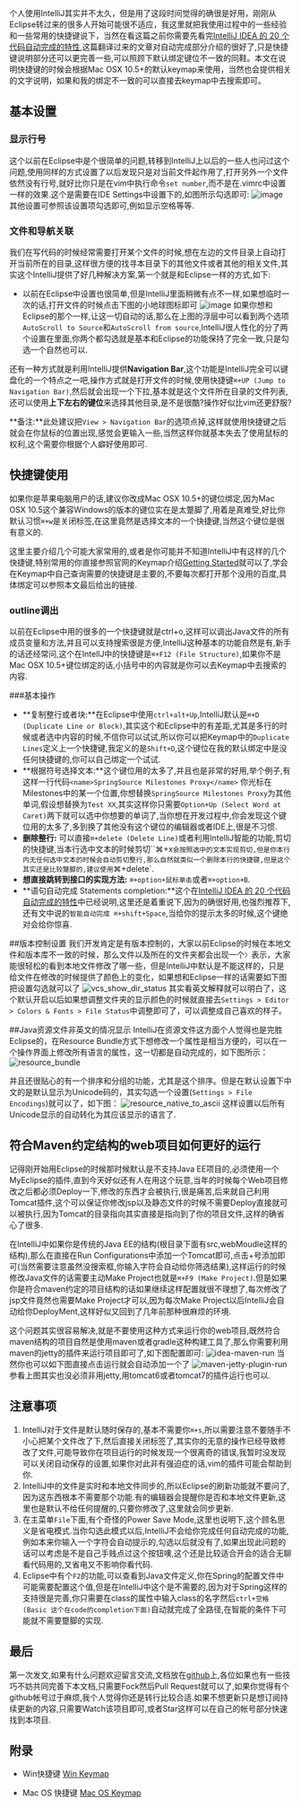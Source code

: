 个人使用IntelliJ其实并不太久，但是用了这段时间觉得的确很是好用，刚刚从Eclipse转过来的很多人开始可能很不适应，我这里就把我使用过程中的一些经验和一些常用的快捷键说下，当然在看这篇之前你需要先看完[IntelliJ IDEA 的 20 个代码自动完成的特性](http://www.oschina.net/question/12_70799),这篇翻译过来的文章对自动完成部分介绍的很好了,只是快捷键说明部分还可以更完善一些,可以照顾下默认绑定键位不一致的同鞋。本文在说明快捷键的时候会根据Mac OSX 10.5+的默认keymap来使用，当然也会提供相关的文字说明，如果和我的绑定不一致的可以直接去keymap中去搜索即可。

## 基本设置
### 显示行号
这个以前在Eclipse中是个很简单的问题,转移到IntelliJ上以后的一些人也问过这个问题,使用同样的方式设置了以后发现只是对当前文件起作用了,打开另外一个文件依然没有行号,就好比你只是在vim中执行命令`set number`,而不是在.vimrc中设置一样的效果.这个是需要在IDE Settings中设置下的,如图所示勾选即可:
![image](images/show_line_numbers.png)    
其他设置可参照该设置项勾选即可,例如显示空格等等.

### 文件和导航关联
我们在写代码的时候经常需要打开某个文件的时候,想在左边的文件目录上自动打开当前所在的目录,这样很方便的找寻本目录下的其他文件或者其他的相关文件,其实这个IntelliJ提供了好几种解决方案,第一个就是和Eclipse一样的方式,如下:

* 以前在Eclipse中设置也很简单,但是IntelliJ里面稍微有点不一样,如果想临时一次的话,打开文件的时候点击下图的小地球图标即可
![image](images/source_autoscroll.png)
如果你想和Eclipse的那个一样,让这一切自动的话,那么在上图的浮层中可以看到两个选项`AutoScroll to Source`和`AutoScroll from source`,IntelliJ很人性化的分了两个设置在里面,你两个都勾选就是基本和Eclipse的功能保持了完全一致,只是勾选一个自然也可以.

还有一种方式就是利用IntelliJ提供**Navigation Bar**,这个功能是IntelliJ完全可以键盘化的一个特点之一吧,操作方式就是打开文件的时候,使用快捷键`⌘+UP (Jump to Navigation Bar)`,然后就会出现一个下拉,基本就是这个文件所在目录的文件列表,还可以使用**上下左右的键位**来选择其他目录,是不是很酷?操作好似比vim还更舒服?

**备注:**此处建议把`View > Navigation Bar`的选项点掉,这样就使用快捷键之后就会在你鼠标的位置出现,感觉会更输入一些,当然这样你就基本失去了使用鼠标的权利,这个需要你根据个人癖好使用即可.

## 快捷键使用
如果你是苹果电脑用户的话,建议你改成Mac OSX 10.5+的键位绑定,因为Mac OSX 10.5这个兼容Windows的版本的键位实在是太蹩脚了,用着是真难受,好比你默认习惯`⌘+w`是关闭标签,在这里竟然是选择文本的一个快捷键,当然这个键位是很有意义的.

这里主要介绍几个可能大家常用的,或者是你可能并不知道IntelliJ中有这样的几个快捷键,特别常用的你直接参照官网的Keymap介绍[Getting Started](http://www.jetbrains.com/idea/documentation/index.jsp)就可以了,学会在Keymap中自己查询需要的快捷键是主要的,不要每次都打开那个没用的百度,具体绑定可以参照本文最后给出的链接.
### outline调出
以前在Eclipse中用的很多的一个快捷键就是ctrl+o,这样可以调出Java文件的所有成员变量和方法,并且可以支持搜索很是方便,IntelliJ这种基本的功能自然是有,新手的话还经常问,这个在IntellJ中的快捷键是`⌘+F12 (File Structure)`,如果你不是Mac OSX 10.5+键位绑定的话,小括号中的内容就是你可以去Keymap中去搜索的内容.

###基本操作

* **复制整行或者块:**在Eclipse中使用`ctrl+alt+Up`,IntelliJ默认是`⌘+D (Duplicate Line or Block)`,其实这个和Eclipse中的有差距,尤其是多行的时候或者选中内容的时候,不信你可以试试,所以你可以把Keymap中的`Duplicate Lines`定义上一个快捷键,我定义的是`Shift+D`,这个键位在我的默认绑定中是没任何快捷键的,你可以自己绑定一个试试.
* **根据符号选择文本:**这个键位用的太多了,并且也是非常的好用,举个例子,有这样一行代码`<name>SpringSource Milestones Proxy</name>` 你光标在Milestones中的某一个位置,你想替换`SpringSource Milestones Proxy`为其他单词,假设想替换为`Test XX`,其实这样你只需要`Option+Up (Select Word at Caret)`两下就可以选中你想要的单词了,当你想在开发过程中,你会发现这个键位用的太多了,多到换了其他没有这个键位的编辑器或者IDE上,很是不习惯.
* **删除整行:** 可以直接`⌘+delete (Delete Line)`或者利用IntelliJ智能的功能,剪切的快捷键,当本行选中文本的时候剪切``⌘+x`会按照选中的文本实现剪切,但是你本行内无任何选中文本的时候会自动剪切整行,那么自然就类似一个删除本行的快捷键,但是这个其实还是比较蹩脚的,建议使用`⌘+delete`.
* **想直接跳转到接口的实现方法:** `⌘+option+鼠标单击`或者`⌘+option+B`.
* **语句自动完成 Statements completion:**这个在[IntelliJ IDEA 的 20 个代码自动完成的特性](http://www.oschina.net/question/12_70799)中已经说明,这里还是着重说下,因为的确很好用,也强烈推荐下,还有文中说的`智能自动完成 ⌘+shift+Space`,当给你的提示太多的时候,这个键绝对会给你惊喜.

##版本控制设置
我们开发肯定是有版本控制的，大家以前Eclipse的时候在本地文件和版本库不一致的时候，那么文件以及所在的文件夹都会出现一个`〉`表示，大家能很轻松的看到本地文件修改了哪一些，但是IntelliJ中默认是不能这样的，只是给文件在修改的时候提供了颜色上的变化，如果想和Eclipse一样的话需要如下图把设置勾选就可以了
![vcs_show_dir_status](images/vcs_show_dir_status.png)
其实看英文解释就可以明白了，这个默认开启以后如果想调整文件夹的显示颜色的时候就直接去`Settings > Editor > Colors & Fonts > File Status`中调整即可了，可以调整成自己喜欢的样子。

##Java资源文件非英文的情况显示
IntelliJ在资源文件这方面个人觉得也是完胜Eclipse的，在Resource Bundle方式下想修改一个属性是相当方便的，可以在一个操作界面上修改所有语言的属性，这一切都是自动完成的，如下图所示：
![resource_bundle](images/resource_bundle.png)

并且还很贴心的有一个排序和分组的功能，尤其是这个排序。但是在默认设置下中文的是默认显示为Unicode码的，其实勾选一个设置(`Settings > File Encodings`)就可以了，如下图：
![resource_native_to_ascii](images/resource_native_to_ascii.png)
这样设置以后所有Unicode显示的自动转化为其应该显示的语言了.

## 符合Maven约定结构的web项目如何更好的运行
记得刚开始用Eclipse的时候那时候默认是不支持Java EE项目的,必须使用一个MyEclipse的插件,直到今天好似还有人在用这个玩意,当年的时候每个Web项目修改之后都必须Deploy一下,修改的东西才会被执行,很是痛苦,后来就自己利用Tomcat插件,这个可以保证你修改jsp以及静态文件的时候不需要Deploy直接就可以被执行,因为Tomcat的目录指向其实直接是指向到了你的项目文件,这样的确省心了很多.

在IntelliJ中如果你是传统的Java EE的结构(根目录下面有src,webMoudle这样的结构),那么在直接在Run Configurations中添加一个Tomcat即可,点击+号添加即可(当然需要注意虽然没搜索框,你输入字符会自动给你筛选结果),这样运行的时候修改Java文件的话需要主动Make Project也就是`⌘+F9 (Make Project)`.但是如果你是符合maven约定的项目结构的话如果继续这样配置就很不理想了,每次修改了jsp文件竟然也需要Make Project才可以,因为每次Make Project以后IntelliJ会自动给你DeployMent,这样好似又回到了几年前那种很麻烦的环境.

这个问题其实很容易解决,就是不要使用这种方式来运行你的web项目,既然符合maven结构的项目自然是使用maven或者gradle这种构建工具了,那么你需要利用maven的jetty的插件来运行项目即可了,如下图配置即可:
![idea-maven-run](images/idea-maven-run.png)
当然你也可以如下图直接点击运行就会自动添加一个了
![maven-jetty-plugin-run](images/maven-jetty-plugin-run.png)
参看上图其实也没必须非用jetty,用tomcat6或者tomcat7的插件运行也可以.

## 注意事项
1. IntelliJ对于文件是默认随时保存的,基本不需要你`⌘+s`,所以需要注意不要随手不小心把某个文件改了下,然后直接关闭标签了,其实你的无意的操作已经导致修改了文件,可能导致你在项目运行的时候发现一个很离奇的错误,我暂时没发现可以关闭自动保存的设置,如果你对此非有强迫症的话,vim的插件可能会帮助到你.
2. IntelliJ中的文件是实时和本地文件同步的,所以Eclipse的刷新功能就不要问了,因为这东西根本不需要那个功能.有的编辑器会提醒你是否和本地文件更新,这里也是默认不给任何提醒的,只要你修改了,这里就会同步更新.
3. 在主菜单`File`下面,有个奇怪的Power Save Mode,这里也说明下,这个顾名思义是省电模式.当你勾选此模式以后,IntelliJ不会给你完成任何自动完成的功能,例如本来你输入一个字符会自动提示的,勾选以后就没有了,如果出现此问题的话可以考虑是不是自己手贱点过这个按钮噢,这个还是比较适合开会的适合无聊看代码用的,又省电又不影响你看代码.
4. Eclipse中有个`F2`的功能,可以查看到Java文件定义,你在Spring的配置文件中可能需要配置这个值,但是在IntelliJ中这个是不需要的,因为对于Spring这样的支持很是完善,你只需要在class的属性中输入class的名字然后`ctrl+空格 (Basic 这个在code的completion下面)`自动就完成了全路径,在智能的条件下可能就不需要蹩脚的实现.

## 最后

第一次发文,如果有什么问题欢迎留言交流,文档放在[github](https://github.com/fxl545826/Documents)上,各位如果也有一些技巧不妨共同完善下本文档,只需要Fock然后Pull Request就可以了,如果你觉得有个github帐号过于麻烦,我个人觉得你还是转行比较合适.如果不想更新只是想订阅持续更新的内容,只需要Watch该项目即可,或者Star这样可以在自己的帐号部分快速找到本项目.

## 附录
* Win快捷键 [Win Keymap](http://www.jetbrains.com/idea/docs/IntelliJIDEA_ReferenceCard.pdf)

* Mac OS 快捷键 [Mac OS Keymap](http://www.jetbrains.com/idea/docs/IntelliJIDEA_ReferenceCard_Mac.pdf)